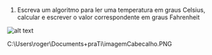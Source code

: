 1. Escreva um algoritmo para ler uma temperatura em graus Celsius, calcular e escrever o
valor correspondente em graus Fahrenheit

![alt text][def]

[def]: image-2.png

C:\Users\roger\Documents\+praTi\imagemCabecalho.PNG